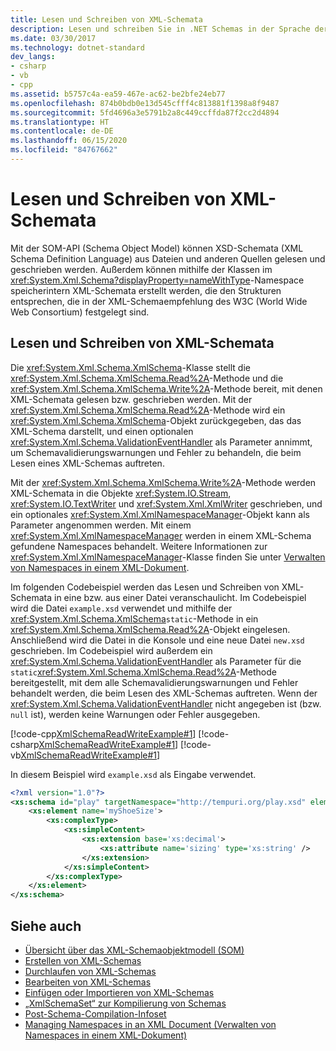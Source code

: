 ```yaml
---
title: Lesen und Schreiben von XML-Schemata
description: Lesen und schreiben Sie in .NET Schemas in der Sprache der XML-Schemadefinition (XSD) für Dateien oder andere Quellen mit der SOM-API (Schemaobjektmodell).
ms.date: 03/30/2017
ms.technology: dotnet-standard
dev_langs:
- csharp
- vb
- cpp
ms.assetid: b5757c4a-ea59-467e-ac62-be2bfe24eb77
ms.openlocfilehash: 874b0bdb0e13d545cfff4c813881f1398a8f9487
ms.sourcegitcommit: 5fd4696a3e5791b2a8c449ccffda87f2cc2d4894
ms.translationtype: HT
ms.contentlocale: de-DE
ms.lasthandoff: 06/15/2020
ms.locfileid: "84767662"
---
```

# <a name="reading-and-writing-xml-schemas"></a>Lesen und Schreiben von XML-Schemata
Mit der SOM-API (Schema Object Model) können XSD-Schemata (XML Schema Definition Language) aus Dateien und anderen Quellen gelesen und geschrieben werden. Außerdem können mithilfe der Klassen im <xref:System.Xml.Schema?displayProperty=nameWithType>-Namespace speicherintern XML-Schemata erstellt werden, die den Strukturen entsprechen, die in der XML-Schemaempfehlung des W3C (World Wide Web Consortium) festgelegt sind.  
  
## <a name="reading-and-writing-xml-schemas"></a>Lesen und Schreiben von XML-Schemata  
 Die <xref:System.Xml.Schema.XmlSchema>-Klasse stellt die <xref:System.Xml.Schema.XmlSchema.Read%2A>-Methode und die <xref:System.Xml.Schema.XmlSchema.Write%2A>-Methode bereit, mit denen XML-Schemata gelesen bzw. geschrieben werden. Mit der <xref:System.Xml.Schema.XmlSchema.Read%2A>-Methode wird ein <xref:System.Xml.Schema.XmlSchema>-Objekt zurückgegeben, das das XML-Schema darstellt, und einen optionalen <xref:System.Xml.Schema.ValidationEventHandler> als Parameter annimmt, um Schemavalidierungswarnungen und Fehler zu behandeln, die beim Lesen eines XML-Schemas auftreten.  
  
 Mit der <xref:System.Xml.Schema.XmlSchema.Write%2A>-Methode werden XML-Schemata in die Objekte <xref:System.IO.Stream>, <xref:System.IO.TextWriter> und <xref:System.Xml.XmlWriter> geschrieben, und ein optionales <xref:System.Xml.XmlNamespaceManager>-Objekt kann als Parameter angenommen werden. Mit einem <xref:System.Xml.XmlNamespaceManager> werden in einem XML-Schema gefundene Namespaces behandelt. Weitere Informationen zur <xref:System.Xml.XmlNamespaceManager>-Klasse finden Sie unter [Verwalten von Namespaces in einem XML-Dokument](managing-namespaces-in-an-xml-document.md).  
  
 Im folgenden Codebeispiel werden das Lesen und Schreiben von XML-Schemata in eine bzw. aus einer Datei veranschaulicht. Im Codebeispiel wird die Datei `example.xsd` verwendet und mithilfe der <xref:System.Xml.Schema.XmlSchema>`static`-Methode in ein <xref:System.Xml.Schema.XmlSchema.Read%2A>-Objekt eingelesen. Anschließend wird die Datei in die Konsole und eine neue Datei `new.xsd` geschrieben. Im Codebeispiel wird außerdem ein <xref:System.Xml.Schema.ValidationEventHandler> als Parameter für die `static`<xref:System.Xml.Schema.XmlSchema.Read%2A>-Methode bereitgestellt, mit dem alle Schemavalidierungswarnungen und Fehler behandelt werden, die beim Lesen des XML-Schemas auftreten. Wenn der <xref:System.Xml.Schema.ValidationEventHandler> nicht angegeben ist (bzw. `null` ist), werden keine Warnungen oder Fehler ausgegeben.  
  
 [!code-cpp[XmlSchemaReadWriteExample#1](../../../../samples/snippets/cpp/VS_Snippets_Data/XmlSchemaReadWriteExample/CPP/XmlSchemaReadWriteExample.cpp#1)]
 [!code-csharp[XmlSchemaReadWriteExample#1](../../../../samples/snippets/csharp/VS_Snippets_Data/XmlSchemaReadWriteExample/CS/XmlSchemaReadWriteExample.cs#1)]
 [!code-vb[XmlSchemaReadWriteExample#1](../../../../samples/snippets/visualbasic/VS_Snippets_Data/XmlSchemaReadWriteExample/VB/XmlSchemaReadWriteExample.vb#1)]  
  
 In diesem Beispiel wird `example.xsd` als Eingabe verwendet.  
  
```xml  
<?xml version="1.0"?>  
<xs:schema id="play" targetNamespace="http://tempuri.org/play.xsd" elementFormDefault="qualified" xmlns="http://tempuri.org/play.xsd" xmlns:xs="http://www.w3.org/2001/XMLSchema">  
    <xs:element name='myShoeSize'>  
        <xs:complexType>  
            <xs:simpleContent>  
                <xs:extension base='xs:decimal'>  
                    <xs:attribute name='sizing' type='xs:string' />  
                </xs:extension>  
            </xs:simpleContent>  
        </xs:complexType>  
    </xs:element>  
</xs:schema>  
```  
  
## <a name="see-also"></a>Siehe auch

- [Übersicht über das XML-Schemaobjektmodell (SOM)](xml-schema-object-model-overview.md)
- [Erstellen von XML-Schemas](building-xml-schemas.md)
- [Durchlaufen von XML-Schemas](traversing-xml-schemas.md)
- [Bearbeiten von XML-Schemas](editing-xml-schemas.md)
- [Einfügen oder Importieren von XML-Schemas](including-or-importing-xml-schemas.md)
- [„XmlSchemaSet“ zur Kompilierung von Schemas](xmlschemaset-for-schema-compilation.md)
- [Post-Schema-Compilation-Infoset](post-schema-compilation-infoset.md)
- [Managing Namespaces in an XML Document (Verwalten von Namespaces in einem XML-Dokument)](managing-namespaces-in-an-xml-document.md)
